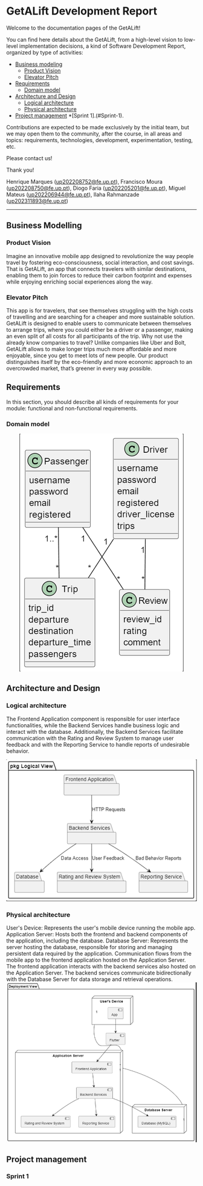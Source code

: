 # GetALift Development Report

Welcome to the documentation pages of the GetALift!

You can find here details about the GetALift, from a high-level vision to low-level implementation decisions, a kind of Software Development Report, organized by type of activities: 

* [Business modeling](#Business-Modelling) 
  * [Product Vision](#Product-Vision)
  * [Elevator Pitch](#Elevator-pitch)
* [Requirements](#Requirements)
  * [Domain model](#Domain-model)
* [Architecture and Design](#Architecture-And-Design)
  * [Logical architecture](#Logical-Architecture)
  * [Physical architecture](#Physical-Architecture)
* [Project management](#Project-Management)
  *[Sprint 1].(#Sprint-1).


Contributions are expected to be made exclusively by the initial team, but we may open them to the community, after the course, in all areas and topics: requirements, technologies, development, experimentation, testing, etc.

Please contact us!

Thank you!

Henrique Marques (up202208752@fe.up.pt), Francisco Moura (up202208750@fe.up.pt), Diogo Faria (up202205201@fe.up.pt), Miguel Mateus (up202206944@fe.up.pt), Ilaha Rahmanzade (up202311893@fe.up.pt)

---
## Business Modelling

### Product Vision

Imagine an innovative mobile app designed to revolutionize the way people travel by fostering eco-consciousness, social interaction, and cost savings. That is GetALift, an app that connects travelers with similar destinations, enabling them to join forces to reduce their carbon footprint and expenses while enjoying enriching social experiences along the way.

### Elevator Pitch

This app is for travelers, that see themselves struggling with the high costs of travelling and are searching for a cheaper and more sustainable solution. GetALift is designed to enable users to communicate between themselves to arrange trips, where you could either be a driver or a passenger, making an even split of all costs for all participants of the trip. Why not use the already know companies to travel?  Unlike companies like Uber and Bolt, GetALift allows to make longer trips much more affordable and more enjoyable, since you get to meet lots of new people. Our product distinguishes itself by the eco-friendly and more economic approach to an overcrowded market, that’s greener in every way possible.


## Requirements

In this section, you should describe all kinds of requirements for your module: functional and non-functional requirements.


### Domain model


 <p align="center" justify="center">
  <img src="https://github.com/FEUP-LEIC-ES-2023-24/2LEIC01T4/blob/main/docs/domainModelling.png"/>
</p>


## Architecture and Design

### Logical architecture
The Frontend Application component is responsible for user interface functionalities, while the Backend Services handle business logic and interact with the database. Additionally, the Backend Services facilitate communication with the Rating and Review System to manage user feedback and with the Reporting Service to handle reports of undesirable behavior.

![LogicalView](https://github.com/FEUP-LEIC-ES-2023-24/2LEIC01T4/blob/main/docs/logical.png)

### Physical architecture
User's Device: Represents the user's mobile device running the mobile app.
Application Server: Hosts both the frontend and backend components of the application, including the database.
Database Server: Represents the server hosting the database, responsible for storing and managing persistent data required by the application.
Communication flows from the mobile app to the frontend application hosted on the Application Server. The frontend application interacts with the backend services also hosted on the Application Server. The backend services communicate bidirectionally with the Database Server for data storage and retrieval operations.
![DeploymentView](https://github.com/FEUP-LEIC-ES-2023-24/2LEIC01T4/blob/main/docs/deployment.png)


## Project management

### Sprint 1

